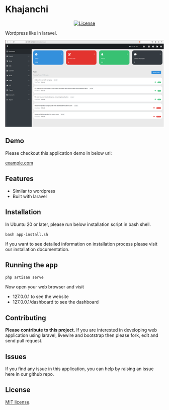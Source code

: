 # Khajanchi

<p align="center">
<a href="https://packagist.org/packages/laravel/framework"><img src="https://poser.pugx.org/laravel/framework/license.svg" alt="License"></a>
</p>

Wordpress like in laravel.

![screenshot](dashboard-screenshot-1.png)

## Demo

Please checkout this application demo in below url:

[example.com](https://example.com)

## Features

- Similar to wordpress
- Built with laravel

## Installation

In Ubuntu 20 or later, please run below installation script in bash shell.

`bash app-install.sh`

If you want to see detailed information on installation process please
visit our installation documentation.

## Running the app

`php artisan serve`

Now open your web browser and visit 
- 127.0.0.1 to see the website
- 127.0.0.1/dashboard to see the dashboard

## Contributing

__Please contribute to this project.__ If you are interested in developing
web application using laravel, livewire and bootstrap then please fork, edit and
send pull request.

## Issues

If you find any issue in this application, you can help by raising an issue
here in our github repo.

## License

[MIT license](https://opensource.org/licenses/MIT).
